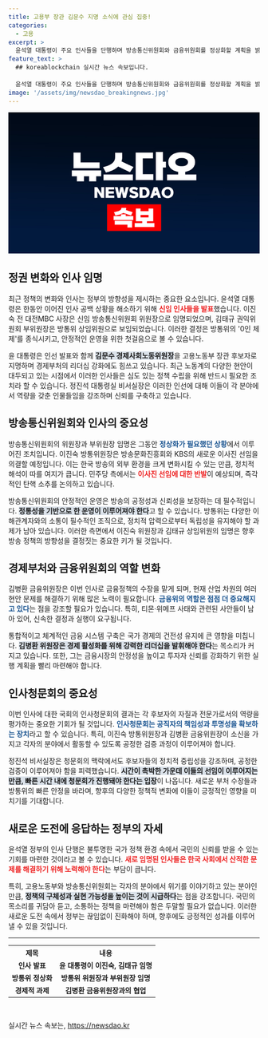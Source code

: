 ```yaml
---
title: 고용부 장관 김문수 지명 소식에 관심 집중!
categories:
  - 고용
excerpt: >
  윤석열 대통령이 주요 인사들을 단행하며 방송통신위원회와 금융위원회를 정상화할 계획을 밝혔다. 이진숙 새로운 방통위원장과 김태규 부위원장이 임명되었고, 경제사회노동위 김문수 장관 후보자도 지명됐다. 이번 인사는 급박한 노동 환경과 통신 이슈 해결을 목표로 한다.
feature_text: >
  ## koreablockchain 실시간 뉴스 속보입니다.

  윤석열 대통령이 주요 인사들을 단행하며 방송통신위원회와 금융위원회를 정상화할 계획을 밝혔다. 이진숙 새로운 방통위원장과 김태규 부위원장이 임명되었고, 경제사회노동위 김문수 장관 후보자도 지명됐다. 이번 인사는 급박한 노동 환경과 통신 이슈 해결을 목표로 한다.
image: '/assets/img/newsdao_breakingnews.jpg'
---
```


<p><img src="/assets/img/newsdao_breakingnews.jpg" alt="koreablockchain 속보" /></p>

<h2 data-ke-size="size26">정권 변화와 인사 임명</h2>

<p data-ke-size="size16">최근 정책의 변화와 인사는 정부의 방향성을 제시하는 중요한 요소입니다. 윤석열 대통령은 한동안 이어진 인사 공백 상황을 해소하기 위해 <b><span style="color: #ee2323;">신임 인사들을 발표</span></b>했습니다. 이진숙 전 대전MBC 사장은 신임 방송통신위원회 위원장으로 임명되었으며, 김태규 권익위원회 부위원장은 방통위 상임위원으로 보임되었습니다. 이러한 결정은 방통위의 '0인 체제'를 종식시키고, 안정적인 운영을 위한 첫걸음으로 볼 수 있습니다. </p>

<p data-ke-size="size16">윤 대통령은 인선 발표와 함께 <b><span style="background-color: #21538527;">김문수 경제사회노동위원장</span></b>을 고용노동부 장관 후보자로 지명하며 경제부처의 리더십 강화에도 힘쓰고 있습니다. 최근 노동계의 다양한 현안이 대두되고 있는 시점에서 이러한 인사들은 심도 있는 정책 수립을 위해 반드시 필요한 조치라 할 수 있습니다. 정진석 대통령실 비서실장은 이러한 인선에 대해 이들이 각 분야에서 역량을 갖춘 인물들임을 강조하며 신뢰를 구축하고 있습니다.</p>

<h2 data-ke-size="size26">방송통신위원회와 인사의 중요성</h2>

<p data-ke-size="size16">방송통신위원회의 위원장과 부위원장 임명은 그동안 <b><span style="color: #1a5490;">정상화가 필요했던 상황</span></b>에서 이루어진 조치입니다. 이진숙 방통위원장은 방송문화진흥회와 KBS의 새로운 이사진 선임을 의결할 예정입니다. 이는 한국 방송의 외부 환경을 크게 변화시킬 수 있는 만큼, 정치적 해석이 따를 여지가 큽니다. 민주당 측에서는 <b><span style="color: #ee2323;">이사진 선임에 대한 반발</span></b>이 예상되며, 즉각적인 탄핵 소추를 논의하고 있습니다.</p>

<p data-ke-size="size16">방송통신위원회의 안정적인 운영은 방송의 공정성과 신뢰성을 보장하는 데 필수적입니다. <b><span style="background-color: #21538527;">정통성을 기반으로 한 운영이 이루어져야 한다</span></b>고 할 수 있습니다. 방통위는 다양한 이해관계자와의 소통이 필수적인 조직으로, 정치적 압력으로부터 독립성을 유지해야 할 과제가 남아 있습니다. 이러한 측면에서 이진숙 위원장과 김태규 상임위원의 임명은 향후 방송 정책의 방향성을 결정짓는 중요한 키가 될 것입니다.</p>

<h2 data-ke-size="size26">경제부처와 금융위원회의 역할 변화</h2>

<p data-ke-size="size16">김병환 금융위원장은 이번 인사로 금융정책의 수장을 맡게 되며, 현재 산업 차원의 여러 현안 문제를 해결하기 위해 많은 노력이 필요합니다. <b><span style="color: #1a5490;">금융위의 역할은 점점 더 중요해지고 있다</span></b>는 점을 강조할 필요가 있습니다. 특히, 티몬·위메프 사태와 관련된 사안들이 남아 있어, 신속한 결정과 실행이 요구됩니다. </p>

<p data-ke-size="size16">통합적이고 체계적인 금융 시스템 구축은 국가 경제의 건전성 유지에 큰 영향을 미칩니다. <b><span style="background-color: #21538527;">김병환 위원장은 경제 활성화를 위해 강력한 리더십을 발휘해야 한다</span></b>는 목소리가 커지고 있습니다. 또한, 그는 금융시장의 안정성을 높이고 투자자 신뢰를 강화하기 위한 실행 계획을 빨리 마련해야 합니다.</p>

<h2 data-ke-size="size26">인사청문회의 중요성</h2>

<p data-ke-size="size16">이번 인사에 대한 국회의 인사청문회의 결과는 각 후보자의 자질과 전문가로서의 역량을 평가하는 중요한 기회가 될 것입니다. <b><span style="color: #1a5490;">인사청문회는 공직자의 책임성과 투명성을 확보하는 장치</span></b>라고 할 수 있습니다. 특히, 이진숙 방통위원장과 김병환 금융위원장이 소신을 가지고 각자의 분야에서 활동할 수 있도록 공정한 검증 과정이 이루어져야 합니다.</p>

<p data-ke-size="size16">정진석 비서실장은 청문회의 맥락에서도 후보자들의 정치적 중립성을 강조하며, 공정한 검증이 이루어져야 함을 피력했습니다. <b><span style="background-color: #21538527;">시간이 촉박한 가운데 이들의 선임이 이루어지는 만큼, 빠른 시간 내에 청문회가 진행돼야 한다는 입장</span></b>이 나옵니다. 새로운 부처 수장들과 방통위의 빠른 안정을 바라며, 향후의 다양한 정책적 변화에 이들이 긍정적인 영향을 미치기를 기대합니다.</p>

<h2 data-ke-size="size26">새로운 도전에 응답하는 정부의 자세</h2>

<p data-ke-size="size16">윤석열 정부의 인사 단행은 불투명한 국가 정책 환경 속에서 국민의 신뢰를 받을 수 있는 기회를 마련한 것이라고 볼 수 있습니다. <b><span style="color: #ee2323;">새로 임명된 인사들은 한국 사회에서 산적한 문제를 해결하기 위해 노력해야 한다</span></b>는 부담이 큽니다.</p>

<p data-ke-size="size16">특히, 고용노동부와 방송통신위원회는 각자의 분야에서 위기를 이야기하고 있는 분야인 만큼, <b><span style="background-color: #21538527;">정책의 구체성과 실현 가능성을 높이는 것이 시급하다</span></b>는 점을 강조합니다. 국민의 목소리를 귀담아 듣고, 소통하는 정책을 마련해야 함은 두말할 필요가 없습니다. 이러한 새로운 도전 속에서 정부는 끊임없이 진화해야 하며, 향후에도 긍정적인 성과를 이루어낼 수 있을 것입니다.</p>

<hr>

<table>
    <tr>
        <th style="text-align: center;">제목</th>
        <th style="text-align: center;">내용</th>
    </tr>
    <tr>
        <td style="text-align: center; height: 17px;"><b>인사 발표</b></td>
        <td style="text-align: center; height: 17px;"><b>윤 대통령이 이진숙, 김태규 임명</b></td>
    </tr>
    <tr>
        <td style="text-align: center; height: 17px;"><b>방통위 정상화</b></td>
        <td style="text-align: center; height: 17px;"><b>방통위 위원장과 부위원장 임명</b></td>
    </tr>
    <tr>
        <td style="text-align: center; height: 17px;"><b>경제적 과제</b></td>
        <td style="text-align: center; height: 17px;"><b>김병환 금융위원장과의 협업</b></td>
    </tr>
</table>

<p data-ke-size="size16">&nbsp;</p>
실시간 뉴스 속보는, <a href="https://newsdao.kr" rel="dofollow">https://newsdao.kr</a>


